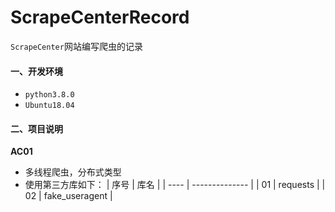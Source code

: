 # ScrapeCenterRecord
`ScrapeCenter`网站编写爬虫的记录

#### 一、开发环境
- `python3.8.0`
- `Ubuntu18.04`

#### 二、项目说明
**AC01**
- 多线程爬虫，分布式类型
- 使用第三方库如下：
| 序号 | 库名           |
| ---- | -------------- |
| 01   | requests       |
| 02   | fake_useragent |
